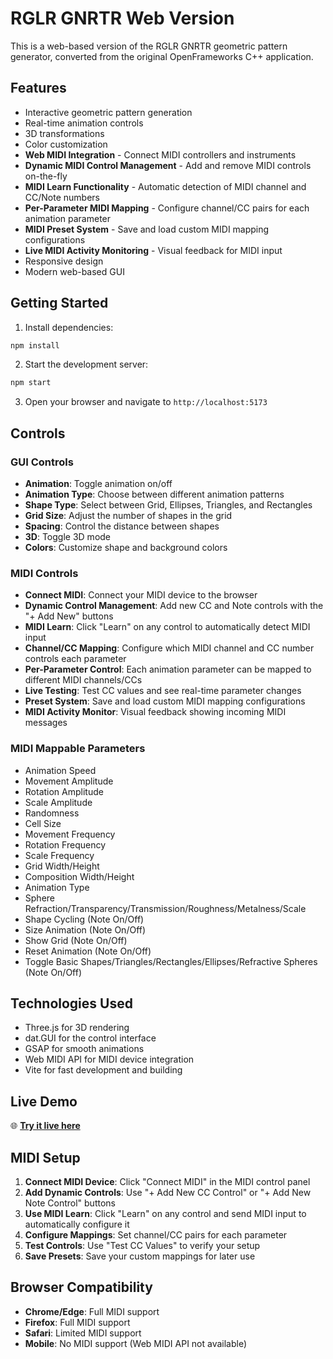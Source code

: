 # RGLR GNRTR Web Version

This is a web-based version of the RGLR GNRTR geometric pattern generator, converted from the original OpenFrameworks C++ application.

## Features

- Interactive geometric pattern generation
- Real-time animation controls
- 3D transformations
- Color customization
- **Web MIDI Integration** - Connect MIDI controllers and instruments
- **Dynamic MIDI Control Management** - Add and remove MIDI controls on-the-fly
- **MIDI Learn Functionality** - Automatic detection of MIDI channel and CC/Note numbers
- **Per-Parameter MIDI Mapping** - Configure channel/CC pairs for each animation parameter
- **MIDI Preset System** - Save and load custom MIDI mapping configurations
- **Live MIDI Activity Monitoring** - Visual feedback for MIDI input
- Responsive design
- Modern web-based GUI

## Getting Started

1. Install dependencies:
```bash
npm install
```

2. Start the development server:
```bash
npm start
```

3. Open your browser and navigate to `http://localhost:5173`

## Controls

### GUI Controls
- **Animation**: Toggle animation on/off
- **Animation Type**: Choose between different animation patterns
- **Shape Type**: Select between Grid, Ellipses, Triangles, and Rectangles
- **Grid Size**: Adjust the number of shapes in the grid
- **Spacing**: Control the distance between shapes
- **3D**: Toggle 3D mode
- **Colors**: Customize shape and background colors

### MIDI Controls
- **Connect MIDI**: Connect your MIDI device to the browser
- **Dynamic Control Management**: Add new CC and Note controls with the "+ Add New" buttons
- **MIDI Learn**: Click "Learn" on any control to automatically detect MIDI input
- **Channel/CC Mapping**: Configure which MIDI channel and CC number controls each parameter
- **Per-Parameter Control**: Each animation parameter can be mapped to different MIDI channels/CCs
- **Live Testing**: Test CC values and see real-time parameter changes
- **Preset System**: Save and load custom MIDI mapping configurations
- **MIDI Activity Monitor**: Visual feedback showing incoming MIDI messages

### MIDI Mappable Parameters
- Animation Speed
- Movement Amplitude
- Rotation Amplitude
- Scale Amplitude
- Randomness
- Cell Size
- Movement Frequency
- Rotation Frequency
- Scale Frequency
- Grid Width/Height
- Composition Width/Height
- Animation Type
- Sphere Refraction/Transparency/Transmission/Roughness/Metalness/Scale
- Shape Cycling (Note On/Off)
- Size Animation (Note On/Off)
- Show Grid (Note On/Off)
- Reset Animation (Note On/Off)
- Toggle Basic Shapes/Triangles/Rectangles/Ellipses/Refractive Spheres (Note On/Off)

## Technologies Used

- Three.js for 3D rendering
- dat.GUI for the control interface
- GSAP for smooth animations
- Web MIDI API for MIDI device integration
- Vite for fast development and building

## Live Demo

🌐 **[Try it live here](https://rglr-gnrtr.netlify.app)**

## MIDI Setup

1. **Connect MIDI Device**: Click "Connect MIDI" in the MIDI control panel
2. **Add Dynamic Controls**: Use "+ Add New CC Control" or "+ Add New Note Control" buttons
3. **Use MIDI Learn**: Click "Learn" on any control and send MIDI input to automatically configure it
4. **Configure Mappings**: Set channel/CC pairs for each parameter
5. **Test Controls**: Use "Test CC Values" to verify your setup
6. **Save Presets**: Save your custom mappings for later use

## Browser Compatibility

- **Chrome/Edge**: Full MIDI support
- **Firefox**: Full MIDI support  
- **Safari**: Limited MIDI support
- **Mobile**: No MIDI support (Web MIDI API not available)
